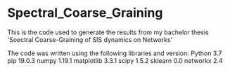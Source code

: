 # Spectral_Coarse_Graining
This is the code used to generate the results from my bachelor thesis 'Soectral Coarse-Graining of SIS dynamics on Networks'

The code was written using the following libraries and version:
Python 3.7
pip 19.0.3
numpy 1.19.1
matplotlib 3.3.1
scipy 1.5.2
sklearn 0.0
networkx 2.4
